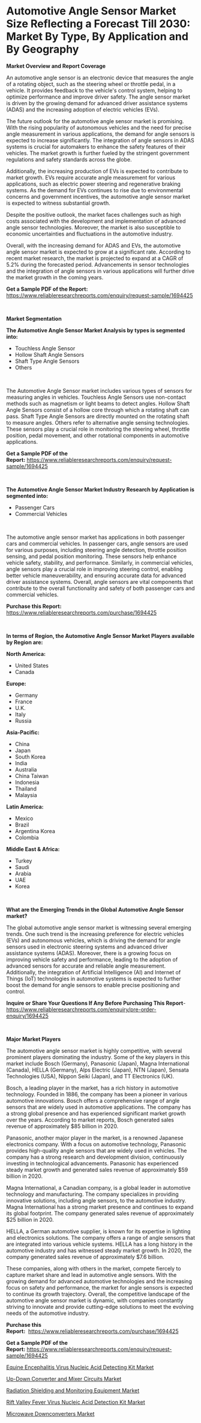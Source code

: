 <p><h1>Automotive Angle Sensor Market Size Reflecting a Forecast Till 2030: Market By Type, By Application and By Geography</h1></p><p><strong>Market Overview and Report Coverage</strong></p>
<p><p>An automotive angle sensor is an electronic device that measures the angle of a rotating object, such as the steering wheel or throttle pedal, in a vehicle. It provides feedback to the vehicle's control system, helping to optimize performance and improve driver safety. The angle sensor market is driven by the growing demand for advanced driver assistance systems (ADAS) and the increasing adoption of electric vehicles (EVs).</p><p>The future outlook for the automotive angle sensor market is promising. With the rising popularity of autonomous vehicles and the need for precise angle measurement in various applications, the demand for angle sensors is expected to increase significantly. The integration of angle sensors in ADAS systems is crucial for automakers to enhance the safety features of their vehicles. The market growth is further fueled by the stringent government regulations and safety standards across the globe.</p><p>Additionally, the increasing production of EVs is expected to contribute to market growth. EVs require accurate angle measurement for various applications, such as electric power steering and regenerative braking systems. As the demand for EVs continues to rise due to environmental concerns and government incentives, the automotive angle sensor market is expected to witness substantial growth.</p><p>Despite the positive outlook, the market faces challenges such as high costs associated with the development and implementation of advanced angle sensor technologies. Moreover, the market is also susceptible to economic uncertainties and fluctuations in the automotive industry.</p><p>Overall, with the increasing demand for ADAS and EVs, the automotive angle sensor market is expected to grow at a significant rate. According to recent market research, the market is projected to expand at a CAGR of 5.2% during the forecasted period. Advancements in sensor technologies and the integration of angle sensors in various applications will further drive the market growth in the coming years.</p></p>
<p><strong>Get a Sample PDF of the Report:</strong> <a href="https://www.reliableresearchreports.com/enquiry/request-sample/1694425">https://www.reliableresearchreports.com/enquiry/request-sample/1694425</a></p>
<p>&nbsp;</p>
<p><strong>Market Segmentation</strong></p>
<p><strong>The Automotive Angle Sensor Market Analysis by types is segmented into:</strong></p>
<p><ul><li>Touchless Angle Sensor</li><li>Hollow Shaft Angle Sensors</li><li>Shaft Type Angle Sensors</li><li>Others</li></ul></p>
<p>&nbsp;</p>
<p><p>The Automotive Angle Sensor market includes various types of sensors for measuring angles in vehicles. Touchless Angle Sensors use non-contact methods such as magnetism or light beams to detect angles. Hollow Shaft Angle Sensors consist of a hollow core through which a rotating shaft can pass. Shaft Type Angle Sensors are directly mounted on the rotating shaft to measure angles. Others refer to alternative angle sensing technologies. These sensors play a crucial role in monitoring the steering wheel, throttle position, pedal movement, and other rotational components in automotive applications.</p></p>
<p><strong>Get a Sample PDF of the Report:</strong>&nbsp;<a href="https://www.reliableresearchreports.com/enquiry/request-sample/1694425">https://www.reliableresearchreports.com/enquiry/request-sample/1694425</a></p>
<p>&nbsp;</p>
<p><strong>The Automotive Angle Sensor Market Industry Research by Application is segmented into:</strong></p>
<p><ul><li>Passenger Cars</li><li>Commercial Vehicles</li></ul></p>
<p>&nbsp;</p>
<p><p>The automotive angle sensor market has applications in both passenger cars and commercial vehicles. In passenger cars, angle sensors are used for various purposes, including steering angle detection, throttle position sensing, and pedal position monitoring. These sensors help enhance vehicle safety, stability, and performance. Similarly, in commercial vehicles, angle sensors play a crucial role in improving steering control, enabling better vehicle maneuverability, and ensuring accurate data for advanced driver assistance systems. Overall, angle sensors are vital components that contribute to the overall functionality and safety of both passenger cars and commercial vehicles.</p></p>
<p><strong>Purchase this Report:</strong>&nbsp; <a href="https://www.reliableresearchreports.com/purchase/1694425">https://www.reliableresearchreports.com/purchase/1694425</a></p>
<p>&nbsp;</p>
<p><strong>In terms of Region, the Automotive Angle Sensor Market Players available by Region are:</strong></p>
<p>
    <p> <strong> North America: </strong>
        <ul>
            <li>United States</li>
            <li>Canada</li>
        </ul>
        </p> 
    <p> <strong> Europe: </strong>
        <ul>
            <li>Germany</li>
            <li>France</li>
            <li>U.K.</li>
            <li>Italy</li>
            <li>Russia</li>
        </ul>
        </p> 
    <p> <strong> Asia-Pacific: </strong>
        <ul>
            <li>China</li>
            <li>Japan</li>
            <li>South Korea</li>
            <li>India</li>
            <li>Australia</li>
            <li>China Taiwan</li>
            <li>Indonesia</li>
            <li>Thailand</li>
            <li>Malaysia</li>
        </ul>
        </p> 
    <p> <strong> Latin America: </strong>
        <ul>
            <li>Mexico</li>
            <li>Brazil</li>
            <li>Argentina Korea</li>
            <li>Colombia</li>
        </ul>
        </p> 
    <p> <strong> Middle East & Africa: </strong>
        <ul>
            <li>Turkey</li>
            <li>Saudi</li>
            <li>Arabia</li>
            <li>UAE</li>
            <li>Korea</li>
        </ul>
    </p>
    </p>
<p>&nbsp;</p>
<p><strong>What are the Emerging Trends in the Global Automotive Angle Sensor market?</strong></p>
<p><p>The global automotive angle sensor market is witnessing several emerging trends. One such trend is the increasing preference for electric vehicles (EVs) and autonomous vehicles, which is driving the demand for angle sensors used in electronic steering systems and advanced driver assistance systems (ADAS). Moreover, there is a growing focus on improving vehicle safety and performance, leading to the adoption of advanced sensors for accurate and reliable angle measurement. Additionally, the integration of Artificial Intelligence (AI) and Internet of Things (IoT) technologies in automotive systems is expected to further boost the demand for angle sensors to enable precise positioning and control.</p></p>
<p><strong>Inquire or Share Your Questions If Any Before Purchasing This Report</strong>- <a href="https://www.reliableresearchreports.com/enquiry/pre-order-enquiry/1694425">https://www.reliableresearchreports.com/enquiry/pre-order-enquiry/1694425</a></p>
<p>&nbsp;</p>
<p><strong>Major Market Players</strong></p>
<p><p>The automotive angle sensor market is highly competitive, with several prominent players dominating the industry. Some of the key players in this market include Bosch (Germany), Panasonic (Japan), Magna International (Canada), HELLA (Germany), Alps Electric (Japan), NTN (Japan), Sensata Technologies (USA), Nippon Seiki (Japan), and TT Electronics (UK).</p><p>Bosch, a leading player in the market, has a rich history in automotive technology. Founded in 1886, the company has been a pioneer in various automotive innovations. Bosch offers a comprehensive range of angle sensors that are widely used in automotive applications. The company has a strong global presence and has experienced significant market growth over the years. According to market reports, Bosch generated sales revenue of approximately $85 billion in 2020.</p><p>Panasonic, another major player in the market, is a renowned Japanese electronics company. With a focus on automotive technology, Panasonic provides high-quality angle sensors that are widely used in vehicles. The company has a strong research and development division, continuously investing in technological advancements. Panasonic has experienced steady market growth and generated sales revenue of approximately $59 billion in 2020.</p><p>Magna International, a Canadian company, is a global leader in automotive technology and manufacturing. The company specializes in providing innovative solutions, including angle sensors, to the automotive industry. Magna International has a strong market presence and continues to expand its global footprint. The company generated sales revenue of approximately $25 billion in 2020.</p><p>HELLA, a German automotive supplier, is known for its expertise in lighting and electronics solutions. The company offers a range of angle sensors that are integrated into various vehicle systems. HELLA has a long history in the automotive industry and has witnessed steady market growth. In 2020, the company generated sales revenue of approximately $7.6 billion.</p><p>These companies, along with others in the market, compete fiercely to capture market share and lead in automotive angle sensors. With the growing demand for advanced automotive technologies and the increasing focus on safety and performance, the market for angle sensors is expected to continue its growth trajectory. Overall, the competitive landscape of the automotive angle sensor market is dynamic, with companies constantly striving to innovate and provide cutting-edge solutions to meet the evolving needs of the automotive industry.</p></p>
<p><strong>Purchase this Report:</strong>&nbsp;&nbsp;<a href="https://www.reliableresearchreports.com/purchase/1694425">https://www.reliableresearchreports.com/purchase/1694425</a></p>
<p></p>
<p><strong>Get a Sample PDF of the Report:</strong>&nbsp;<a href="https://www.reliableresearchreports.com/enquiry/request-sample/1694425">https://www.reliableresearchreports.com/enquiry/request-sample/1694425</a></p>
<p><p><a href="https://github.com/kholmovskayalyudmila/Market-Research-Report-List-1/blob/main/equine-encephalitis-virus-nucleic-acid-detecting-kit-market.md">Equine Encephalitis Virus Nucleic Acid Detecting Kit Market</a></p><p><a href="https://www.linkedin.com/pulse/up-down-converter-mixer-circuits-market-insights-players/">Up-Down Converter and Mixer Circuits Market</a></p><p><a href="https://www.linkedin.com/pulse/radiation-shielding-monitoring-equipment-market-research-report/">Radiation Shielding and Monitoring Equipment Market</a></p><p><a href="https://github.com/sofyaavrova/Market-Research-Report-List-1/blob/main/rift-valley-fever-virus-nucleic-acid-detection-kit-market.md">Rift Valley Fever Virus Nucleic Acid Detection Kit Market</a></p><p><a href="https://www.linkedin.com/pulse/microwave-downconverters-market-challenges-opportunities/">Microwave Downconverters Market</a></p></p>